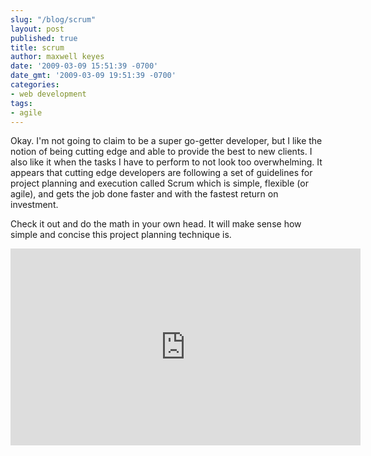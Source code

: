 ```yaml
---
slug: "/blog/scrum"
layout: post
published: true
title: scrum
author: maxwell keyes
date: '2009-03-09 15:51:39 -0700'
date_gmt: '2009-03-09 19:51:39 -0700'
categories:
- web development
tags:
- agile
---
```


Okay. I'm not going to claim to be a super go-getter developer, but I like the
notion of being cutting edge and able to provide the best to new clients. I also
like it when the tasks I have to perform to not look too overwhelming. It
appears that cutting edge developers are following a set of guidelines for
project planning and execution called Scrum which is simple, flexible (or
agile), and gets the job done faster and with the fastest return on investment.

Check it out and do the math in your own head. It will make sense how simple and
concise this project planning technique is.

<iframe width="560" height="315" src="https://www.youtube.com/embed/vmGMpME_phg" frameborder="0" allowfullscreen></iframe>
